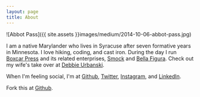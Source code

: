 ```yaml
---
layout: page
title: About
---
```

![Abbot Pass]({{ site.assets }}images/medium/2014-10-06-abbot-pass.jpg)

I am a native Marylander who lives in Syracuse after seven formative years in Minnesota. I love hiking, coding, and cast iron. During the day I run [Boxcar Press](https://www.boxcarpress.com/) and its related enterprises, [Smock](https://smockpaper.com) and [Bella Figura](https://www.bellafigura.com/). Check out my wife's take over at [Debbie Urbanski](http://debbieurbanski.com).

When I'm feeling social, I'm at
[Github](https://github.com/haroldkyle),
[Twitter](https://twitter.com/harold_kyle),
[Instagram](http://instagram.com/haroldkyle), and
[LinkedIn](http://www.linkedin.com/in/letterpress).

Fork this at [Github](https://github.com/haroldkyle/haroldkyle.github.io).